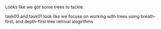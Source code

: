 Looks like we got some trees to tackle.

task00 and task01 look like we focuse on working with trees using breath-first, and depth-first tree retrival alogirthms
